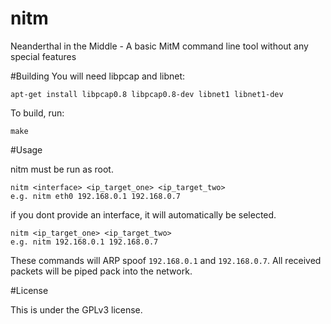 # nitm
Neanderthal in the Middle - A basic MitM command line tool without any special features

#Building
You will need libpcap and libnet:

    apt-get install libpcap0.8 libpcap0.8-dev libnet1 libnet1-dev
To build, run:

    make

#Usage

nitm must be run as root.

    nitm <interface> <ip_target_one> <ip_target_two>
    e.g. nitm eth0 192.168.0.1 192.168.0.7
    
if you dont provide an interface, it will automatically be selected.

    nitm <ip_target_one> <ip_target_two>
    e.g. nitm 192.168.0.1 192.168.0.7

These commands will ARP spoof <code>192.168.0.1</code> and <code>192.168.0.7</code>. All received packets will be piped pack into the network.

#License

This is under the GPLv3 license.

